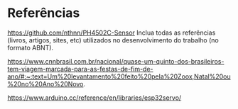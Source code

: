 # Referências
https://github.com/nthnn/PH4502C-Sensor
Inclua todas as referências (livros, artigos, sites, etc) utilizados no desenvolvimento do trabalho (no formato ABNT).


https://www.cnnbrasil.com.br/nacional/quase-um-quinto-dos-brasileiros-tem-viagem-marcada-para-as-festas-de-fim-de-ano/#:~:text=Um%20levantamento%20feito%20pela%20Zoox,Natal%20ou%20no%20Ano%20Novo.

https://www.arduino.cc/reference/en/libraries/esp32servo/
